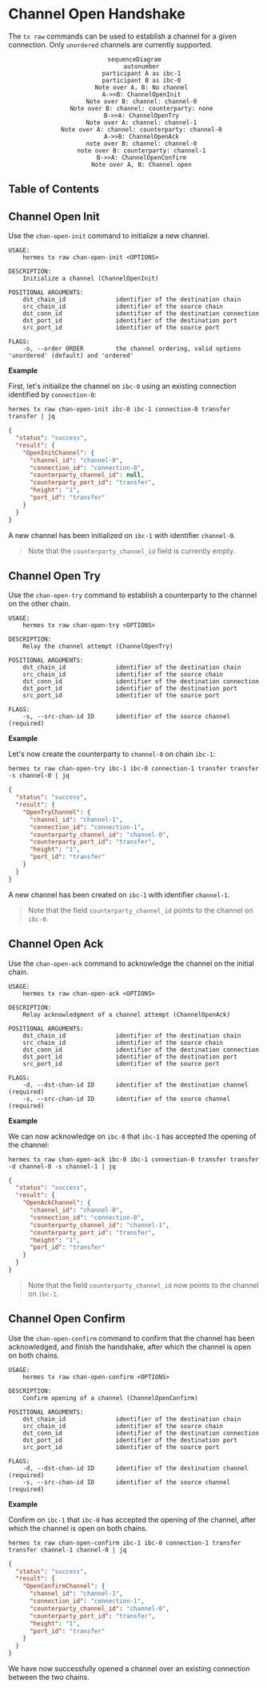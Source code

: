 # Channel Open Handshake

The `tx raw` commands can be used to establish a channel for a given connection. Only `unordered` channels are currently supported.

<center>

```mermaid
sequenceDiagram
    autonumber
    participant A as ibc-1
    participant B as ibc-0
    Note over A, B: No channel
    A->>B: ChannelOpenInit
    Note over B: channel: channel-0
    Note over B: channel: counterparty: none
    B->>A: ChannelOpenTry
    Note over A: channel: channel-1
    Note over A: channel: counterparty: channel-0
    A->>B: ChannelOpenAck
    note over B: channel: channel-0
    note over B: counterparty: channel-1
    B->>A: ChannelOpenConfirm
    Note over A, B: Channel open
```

</center>

## Table of Contents

<!-- toc -->

## Channel Open Init

Use the `chan-open-init` command to initialize a new channel.

```shell
USAGE:
    hermes tx raw chan-open-init <OPTIONS>

DESCRIPTION:
    Initialize a channel (ChannelOpenInit)

POSITIONAL ARGUMENTS:
    dst_chain_id              identifier of the destination chain
    src_chain_id              identifier of the source chain
    dst_conn_id               identifier of the destination connection
    dst_port_id               identifier of the destination port
    src_port_id               identifier of the source port

FLAGS:
    -o, --order ORDER         the channel ordering, valid options 'unordered' (default) and 'ordered'
```

__Example__

First, let's initialize the channel on `ibc-0` using an existing connection identified by `connection-0`:

```shell
hermes tx raw chan-open-init ibc-0 ibc-1 connection-0 transfer transfer | jq
```

```json
{
  "status": "success",
  "result": {
    "OpenInitChannel": {
      "channel_id": "channel-0",
      "connection_id": "connection-0",
      "counterparty_channel_id": null,
      "counterparty_port_id": "transfer",
      "height": "1",
      "port_id": "transfer"
    }
  }
}
```

A new channel has been initialized on `ibc-1` with identifier `channel-0`.

> Note that the `counterparty_channel_id` field is currently empty.


## Channel Open Try

Use the `chan-open-try` command to establish a counterparty to the channel on the other chain.

```shell
USAGE:
    hermes tx raw chan-open-try <OPTIONS>

DESCRIPTION:
    Relay the channel attempt (ChannelOpenTry)

POSITIONAL ARGUMENTS:
    dst_chain_id              identifier of the destination chain
    src_chain_id              identifier of the source chain
    dst_conn_id               identifier of the destination connection
    dst_port_id               identifier of the destination port
    src_port_id               identifier of the source port

FLAGS:
    -s, --src-chan-id ID      identifier of the source channel (required)
```

__Example__

Let's now create the counterparty to `channel-0` on chain `ibc-1`:

```shell
hermes tx raw chan-open-try ibc-1 ibc-0 connection-1 transfer transfer -s channel-0 | jq
```

```json
{
  "status": "success",
  "result": {
    "OpenTryChannel": {
      "channel_id": "channel-1",
      "connection_id": "connection-1",
      "counterparty_channel_id": "channel-0",
      "counterparty_port_id": "transfer",
      "height": "1",
      "port_id": "transfer"
    }
  }
}
```

A new channel has been created on `ibc-1` with identifier `channel-1`.

> Note that the field `counterparty_channel_id` points to the channel on `ibc-0`.


## Channel Open Ack

Use the `chan-open-ack` command to acknowledge the channel on the initial chain.

```shell
USAGE:
    hermes tx raw chan-open-ack <OPTIONS>

DESCRIPTION:
    Relay acknowledgment of a channel attempt (ChannelOpenAck)

POSITIONAL ARGUMENTS:
    dst_chain_id              identifier of the destination chain
    src_chain_id              identifier of the source chain
    dst_conn_id               identifier of the destination connection
    dst_port_id               identifier of the destination port
    src_port_id               identifier of the source port

FLAGS:
    -d, --dst-chan-id ID      identifier of the destination channel (required)
    -s, --src-chan-id ID      identifier of the source channel (required)
```

__Example__

We can now acknowledge on `ibc-0` that `ibc-1` has accepted the opening of the channel:

```shell
hermes tx raw chan-open-ack ibc-0 ibc-1 connection-0 transfer transfer -d channel-0 -s channel-1 | jq
```

```json
{
  "status": "success",
  "result": {
    "OpenAckChannel": {
      "channel_id": "channel-0",
      "connection_id": "connection-0",
      "counterparty_channel_id": "channel-1",
      "counterparty_port_id": "transfer",
      "height": "1",
      "port_id": "transfer"
    }
  }
}
```

> Note that the field `counterparty_channel_id` now points to the channel on `ibc-1`.


## Channel Open Confirm

Use the `chan-open-confirm` command to confirm that the channel has been acknowledged,
and finish the handshake, after which the channel is open on both chains.

```shell
USAGE:
    hermes tx raw chan-open-confirm <OPTIONS>

DESCRIPTION:
    Confirm opening of a channel (ChannelOpenConfirm)

POSITIONAL ARGUMENTS:
    dst_chain_id              identifier of the destination chain
    src_chain_id              identifier of the source chain
    dst_conn_id               identifier of the destination connection
    dst_port_id               identifier of the destination port
    src_port_id               identifier of the source port

FLAGS:
    -d, --dst-chan-id ID      identifier of the destination channel (required)
    -s, --src-chan-id ID      identifier of the source channel (required)
```

__Example__

Confirm on `ibc-1` that `ibc-0` has accepted the opening of the channel,
after which the channel is open on both chains.

```shell
hermes tx raw chan-open-confirm ibc-1 ibc-0 connection-1 transfer transfer channel-1 channel-0 | jq
```

```json
{
  "status": "success",
  "result": {
    "OpenConfirmChannel": {
      "channel_id": "channel-1",
      "connection_id": "connection-1",
      "counterparty_channel_id": "channel-0",
      "counterparty_port_id": "transfer",
      "height": "1",
      "port_id": "transfer"
    }
  }
}
```

We have now successfully opened a channel over an existing connection between the two chains.

